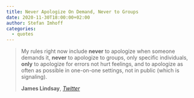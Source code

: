 ```yaml
---
title: Never Apologize On Demand, Never to Groups
date: 2020-11-30T18:00:00+02:00
author: Stefan Imhoff
categories:
  - quotes
---
```


> My rules right now include **never** to apologize when someone demands it, **never** to apologize to groups, only specific individuals, **only** to apologize for errors not hurt feelings, and to apologize as often as possible in one-on-one settings, not in public (which is signaling).
>
> **James Lindsay**, _[Twitter](https://twitter.com/ConceptualJames/status/1322577067330965504)_
